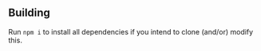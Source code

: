 
## Building

Run `npm i` to install all dependencies if you intend to clone (and/or) modify this.


